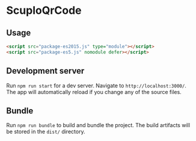 # ScuploQrCode

## Usage

```html
<script src="package-es2015.js" type="module"></script>
<script src="package-es5.js" nomodule defer></script>
```

## Development server

Run `npm run start` for a dev server. Navigate to `http://localhost:3000/`. The app will automatically reload if you change any of the source files.

## Bundle

Run `npm run bundle` to build and bundle the project. The build artifacts will be stored in the `dist/` directory.
